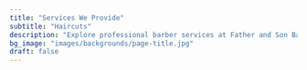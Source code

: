 ```yaml
---
title: "Services We Provide"
subtitle: "Haircuts"
description: "Explore professional barber services at Father and Son Barber Shop"
bg_image: "images/backgrounds/page-title.jpg"
draft: false
---
```

